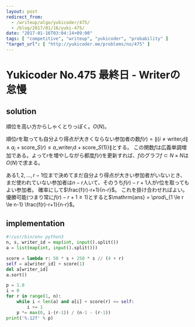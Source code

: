 ```yaml
---
layout: post
redirect_from:
  - /writeup/algo/yukicoder/475/
  - /blog/2017/01/16/yuki-475/
date: "2017-01-16T03:04:14+09:00"
tags: [ "competitive", "writeup", "yukicoder", "probability" ]
"target_url": [ "http://yukicoder.me/problems/no/475" ]
---
```


# Yukicoder No.475 最終日 - Writerの怠慢

## solution

順位を高い方からしゃくとりっぽく。$O(N)$。

順位$r$を取っても自分より得点が大きくならない参加者の数$f(r) = \|\{ i \ne \mathrm{writer_id} \| \land a_i + \mathrm{score}\_S(r) \le a\_{\mathrm{writer_id}} + \mathrm{score}\_S(1) \}\|$とする。
この関数$f$は広義単調増加である。よって$r$を増やしながら都度$f(r)$を更新すれば、$f$のグラフ$f \subset N \times N$は$O(N)$で求まる。

ある$1, 2, \dots, r-1$位まで決めてまだ自分より得点が大きい参加者がいないとき、まだ使われていない参加者は$n-r$人いて、そのうち$f(r)-r+1$人が$r$位を取ってもよい参加者。
確率にして$\frac{f(r)-r+1}{n-r}$。
これを掛け合わせればよい。優勝可能(つまり常に$f(r)-r+1 \ge 1$)とすると$\mathrm{ans} = \prod\_{1 \le r \le n-1} \frac{f(r)-r+1}{n-r}$。

## implementation

``` python
#!/usr/bin/env python3
n, s, writer_id = map(int, input().split())
a = list(map(int, input().split()))

score = lambda r: 50 * s + 250 * s // (4 + r)
self = a[writer_id] + score(1)
del a[writer_id]
a.sort()

p = 1.0
i = 0
for r in range(1, n):
    while i < len(a) and a[i] + score(r) <= self:
        i += 1
    p *= max(0, i-(r-1)) / (n-1 - (r-1))
print('%.12f' % p)
```
